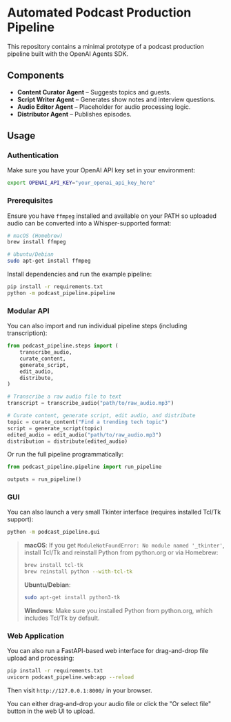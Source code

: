 # Automated Podcast Production Pipeline

This repository contains a minimal prototype of a podcast production pipeline built with the OpenAI Agents SDK.

## Components
- **Content Curator Agent** – Suggests topics and guests.
- **Script Writer Agent** – Generates show notes and interview questions.
- **Audio Editor Agent** – Placeholder for audio processing logic.
- **Distributor Agent** – Publishes episodes.

## Usage
### Authentication

Make sure you have your OpenAI API key set in your environment:

```bash
export OPENAI_API_KEY="your_openai_api_key_here"
```

### Prerequisites

Ensure you have `ffmpeg` installed and available on your PATH so uploaded audio can be converted into a Whisper-supported format:

```bash
# macOS (Homebrew)
brew install ffmpeg

# Ubuntu/Debian
sudo apt-get install ffmpeg
```

Install dependencies and run the example pipeline:
```bash
pip install -r requirements.txt
python -m podcast_pipeline.pipeline
```

### Modular API

You can also import and run individual pipeline steps (including transcription):
```python
from podcast_pipeline.steps import (
    transcribe_audio,
    curate_content,
    generate_script,
    edit_audio,
    distribute,
)

# Transcribe a raw audio file to text
transcript = transcribe_audio("path/to/raw_audio.mp3")

# Curate content, generate script, edit audio, and distribute
topic = curate_content("Find a trending tech topic")
script = generate_script(topic)
edited_audio = edit_audio("path/to/raw_audio.mp3")
distribution = distribute(edited_audio)
```

Or run the full pipeline programmatically:
```python
from podcast_pipeline.pipeline import run_pipeline

outputs = run_pipeline()
```

### GUI

You can also launch a very small Tkinter interface (requires installed Tcl/Tk support):

```bash
python -m podcast_pipeline.gui
```

> **macOS**: If you get `ModuleNotFoundError: No module named '_tkinter'`, install Tcl/Tk and reinstall Python from python.org or via Homebrew:
> ```bash
> brew install tcl-tk
> brew reinstall python --with-tcl-tk
> ```
>
> **Ubuntu/Debian**:
> ```bash
> sudo apt-get install python3-tk
> ```
>
> **Windows**: Make sure you installed Python from python.org, which includes Tcl/Tk by default.

### Web Application

You can also run a FastAPI-based web interface for drag-and-drop file upload and processing:

```bash
pip install -r requirements.txt
uvicorn podcast_pipeline.web:app --reload
```

Then visit `http://127.0.0.1:8000/` in your browser.

You can either drag-and-drop your audio file or click the "Or select file" button in the web UI to upload.
